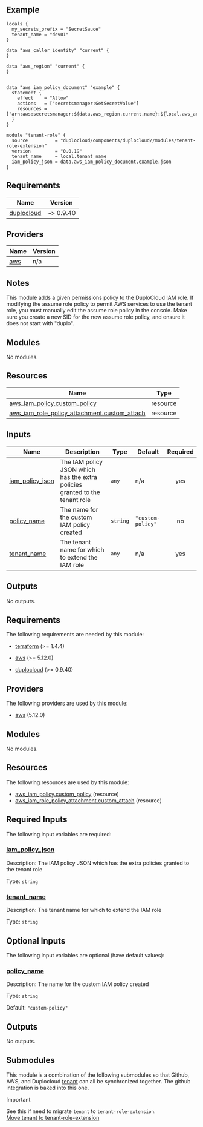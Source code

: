 ## Example 
```
locals {
  my_secrets_prefix = "SecretSauce"
  tenant_name = "dev01"
}

data "aws_caller_identity" "current" {
}

data "aws_region" "current" {
}


data "aws_iam_policy_document" "example" {
  statement {
    effect    = "Allow"
    actions   = ["secretsmanager:GetSecretValue"]
    resources = ["arn:aws:secretsmanager:${data.aws_region.current.name}:${local.aws_account_id}:secret:/${local.my_secrets_prefix}/*"]
  }
}

module "tenant-role" {
  source          = "duplocloud/components/duplocloud//modules/tenant-role-extension"
  version         = "0.0.19"
  tenant_name     = local.tenant_name
  iam_policy_json = data.aws_iam_policy_document.example.json
}
```

## Requirements

| Name | Version |
|------|---------|
| <a name="requirement_duplocloud"></a> [duplocloud](#requirement\_duplocloud) | ~> 0.9.40 |

## Providers

| Name | Version |
|------|---------|
| <a name="provider_aws"></a> [aws](#provider\_aws) | n/a |

## Notes
This module adds a given permissions policy to the DuploCloud IAM role. If modifying the assume role policy to permit AWS services to use the tenant role, you must manually edit the assume role policy in the console. Make sure you create a new SID for the new assume role policy, and ensure it does not start with "duplo".

## Modules

No modules.

## Resources

| Name | Type |
|------|------|
| [aws_iam_policy.custom_policy](https://registry.terraform.io/providers/hashicorp/aws/latest/docs/resources/iam_policy) | resource |
| [aws_iam_role_policy_attachment.custom_attach](https://registry.terraform.io/providers/hashicorp/aws/latest/docs/resources/iam_role_policy_attachment) | resource |

## Inputs

| Name | Description | Type | Default | Required |
|------|-------------|------|---------|:--------:|
| <a name="input_iam_policy_json"></a> [iam\_policy\_json](#input\_iam\_policy\_json) | The IAM policy JSON which has the extra policies granted to the tenant role | `any` | n/a | yes |
| <a name="input_policy_name"></a> [policy\_name](#input\_policy\_name) | The name for the custom IAM policy created | `string` | `"custom-policy"` | no |
| <a name="input_tenant_name"></a> [tenant\_name](#input\_tenant\_name) | The tenant name for which to extend the IAM role | `any` | n/a | yes |

## Outputs

No outputs.

<!-- BEGIN_TF_DOCS -->
## Requirements

The following requirements are needed by this module:

- <a name="requirement_terraform"></a> [terraform](#requirement\_terraform) (>= 1.4.4)

- <a name="requirement_aws"></a> [aws](#requirement\_aws) (>= 5.12.0)

- <a name="requirement_duplocloud"></a> [duplocloud](#requirement\_duplocloud) (>= 0.9.40)

## Providers

The following providers are used by this module:

- <a name="provider_aws"></a> [aws](#provider\_aws) (5.12.0)

## Modules

No modules.

## Resources

The following resources are used by this module:

- [aws_iam_policy.custom_policy](https://registry.terraform.io/providers/hashicorp/aws/latest/docs/resources/iam_policy) (resource)
- [aws_iam_role_policy_attachment.custom_attach](https://registry.terraform.io/providers/hashicorp/aws/latest/docs/resources/iam_role_policy_attachment) (resource)

## Required Inputs

The following input variables are required:

### <a name="input_iam_policy_json"></a> [iam\_policy\_json](#input\_iam\_policy\_json)

Description: The IAM policy JSON which has the extra policies granted to the tenant role

Type: `string`

### <a name="input_tenant_name"></a> [tenant\_name](#input\_tenant\_name)

Description: The tenant name for which to extend the IAM role

Type: `string`

## Optional Inputs

The following input variables are optional (have default values):

### <a name="input_policy_name"></a> [policy\_name](#input\_policy\_name)

Description: The name for the custom IAM policy created

Type: `string`

Default: `"custom-policy"`

## Outputs

No outputs.
<!-- END_TF_DOCS -->


## Submodules

This module is a combination of the following submodules so that Github, AWS, and Duplocloud  [tenant](../tenant/README.md) can all be synchronized together. The github integration is baked into this one. 

> [!IMPORTANT]  
> See this if need to migrate `tenant` to `tenant-role-extension`.   
> [Move tenant to tenant-role-extension](../tenant/README.md#switching-tenant-module-type) 